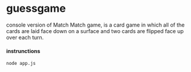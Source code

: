 # guessgame
console version of Match Match game, is a card game in which all of the cards are laid face down on a surface and two cards are flipped face up over each turn.

#### instrunctions
```
node app.js
```
